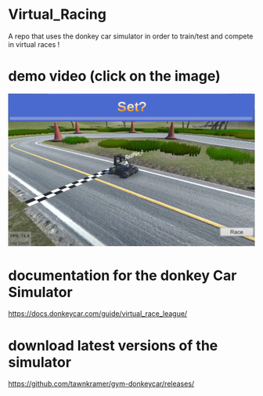 # Virtual_Racing
A repo that uses the donkey car simulator in order to train/test and compete in virtual races !

# demo video (click on the image)
[![Watch the demo !](thumbnail/preview.png)](https://youtu.be/SXbYq9_sV_U)

# documentation for the donkey Car Simulator
https://docs.donkeycar.com/guide/virtual_race_league/

# download latest versions of the simulator
https://github.com/tawnkramer/gym-donkeycar/releases/
